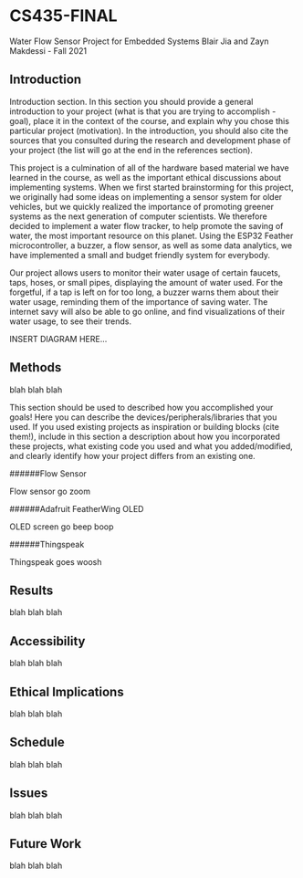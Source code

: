 # CS435-FINAL
Water Flow Sensor Project for Embedded Systems
Blair Jia and Zayn Makdessi - Fall 2021

## Introduction

Introduction section. In this section you should provide a general introduction to your project (what is that you are trying to accomplish - goal), place it in the context of the course, and explain why you chose this particular project (motivation). In the introduction, you should also cite the sources that you consulted during the research and development phase of your project (the list will go at the end in the references section).

This project is a culmination of all of the hardware based material we have learned in the course, as well as the important ethical discussions about implementing systems. When we first started brainstorming for this project, we originally had some ideas on implementing a sensor system for older vehicles, but we quickly realized the importance of promoting greener systems as the next generation of computer scientists. We therefore decided to implement a water flow tracker, to help promote the saving of water, the most important resource on this planet. Using the ESP32 Feather microcontroller, a buzzer, a flow sensor, as well as some data analytics, we have implemented a small and budget friendly system for everybody.

Our project allows users to monitor their water usage of certain faucets, taps, hoses, or small pipes, displaying the amount of water used. For the forgetful, if a tap is left on for too long, a buzzer warns them about their water usage, reminding them of the importance of saving water. The internet savy will also be able to go online, and find visualizations of their water usage, to see their trends.

INSERT DIAGRAM HERE...

## Methods
blah blah
blah

This section should be used to described how you accomplished your goals! Here you can describe the devices/peripherals/libraries that you used. If you used existing projects as inspiration or building blocks (cite them!), include in this section a description about how you incorporated these projects, what existing code you used and what you added/modified, and clearly identify how your project differs from an existing one.

######Flow Sensor

Flow sensor go zoom 

######Adafruit FeatherWing OLED 

OLED screen go beep boop

######Thingspeak

Thingspeak goes woosh



## Results
blah blah
blah

## Accessibility
blah blah
blah

## Ethical Implications
blah blah
blah

## Schedule
blah blah
blah

## Issues
blah blah
blah

## Future Work
blah blah
blah






